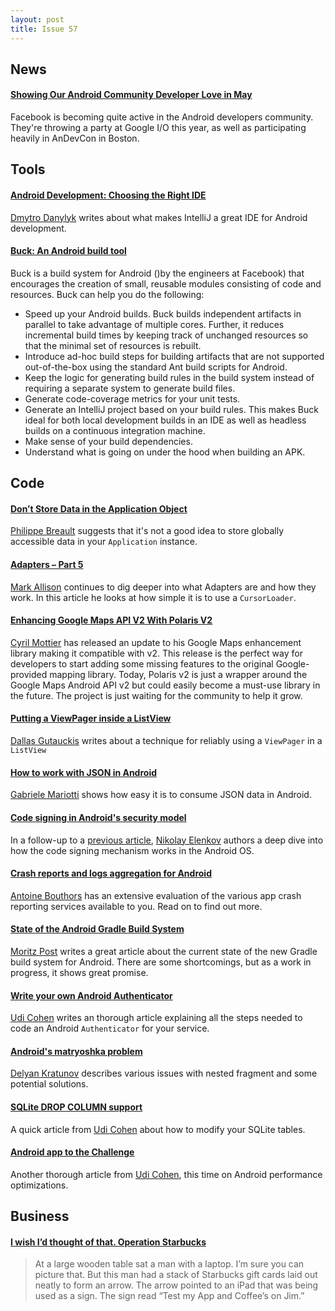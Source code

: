 ```yaml
---
layout: post
title: Issue 57
---
```


## News

#### [Showing Our Android Community Developer Love in May](https://developers.facebook.com/blog/post/2013/04/25/showing-our-android-community-developer-love-in-may/)
Facebook is becoming quite active in the Android developers community. They're throwing a party at Google I/O this year, as well as participating heavily in AnDevCon in Boston.

## Tools

#### [Android Development: Choosing the Right IDE](http://cleancode.com.ua/?p=651)
[Dmytro Danylyk]() writes about what makes IntelliJ a great IDE for Android development.

#### [Buck: An Android build tool](http://facebook.github.io/buck/)
Buck is a build system for Android ()by the engineers at Facebook) that encourages the creation of small, reusable modules consisting of code and resources.
Buck can help you do the following:

* Speed up your Android builds. Buck builds independent artifacts in parallel to take advantage of multiple cores. Further, it reduces incremental build times by keeping track of unchanged resources so that the minimal set of resources is rebuilt.
* Introduce ad-hoc build steps for building artifacts that are not supported out-of-the-box using the standard Ant build scripts for Android.
* Keep the logic for generating build rules in the build system instead of requiring a separate system to generate build files.
* Generate code-coverage metrics for your unit tests.
* Generate an IntelliJ project based on your build rules. This makes Buck ideal for both local development builds in an IDE as well as headless builds on a continuous integration machine.
* Make sense of your build dependencies.
* Understand what is going on under the hood when building an APK.


## Code

#### [Don’t Store Data in the Application Object](http://www.developerphil.com/dont-store-data-in-the-application-object/)
[Philippe Breault](https://plus.google.com/112494309429857640112) suggests that it's not a good idea to store globally accessible data in your `Application` instance.

#### [Adapters – Part 5](http://blog.stylingandroid.com/archives/1766)
[Mark Allison](https://plus.google.com/101161883485148457960) continues to dig deeper into what Adapters are and how they work. In this article he looks at how simple it is to use a `CursorLoader`.

#### [Enhancing Google Maps API V2 With Polaris V2](http://cyrilmottier.com/2013/05/02/enhancing-google-maps-api-v2-with-polaris-v2/)
[Cyril Mottier](https://plus.google.com/118417777153109946393) has released an update to his Google Maps enhancement library making it compatible with v2.   This release is the perfect way for developers to start adding some missing features to the original Google-provided mapping library. Today, Polaris v2 is just a wrapper around the Google Maps Android API v2 but could easily become a must-use library in the future. The project is just waiting for the community to help it grow.

#### [Putting a ViewPager inside a ListView](http://dallasgutauckis.com/2013/04/30/android-putting-a-viewpager-inside-a-listview/)
[Dallas Gutauckis](https://plus.google.com/103860840652017295649) writes about a technique for reliably using a `ViewPager` in a `ListView`

#### [How to work with JSON in Android](http://gmariotti.blogspot.com/2013/04/how-to-work-with-json-in-android.html)
[Gabriele Mariotti](https://plus.google.com/u/0/114432517923423045208) shows how easy it is to consume JSON data in Android.

#### [Code signing in Android's security model](http://nelenkov.blogspot.com/2013/05/code-signing-in-androids-security-model.html)
In a follow-up to a [previous article](http://nelenkov.blogspot.com/2013/04/android-code-signing.html), [Nikolay Elenkov](https://plus.google.com/117221066931981967754) authors a deep dive into how the code signing mechanism works in the Android OS.

#### [Crash reports and logs aggregation for Android](http://blog.antoche.com/2013/03/05/crash-reports-and-logs-aggregation-for-android/)
[Antoine Bouthors](https://plus.google.com/118220830246810519317) has an extensive evaluation of the various app crash reporting services available to you. Read on to find out more.

#### [State of the Android Gradle Build System](http://eclipsesource.com/blogs/2013/05/02/state-of-the-android-gradle-build-system/)
[Moritz Post](http://profiles.google.com/110380137820502036004) writes a great article about the current state of the new Gradle build system for Android. There are some shortcomings, but as a work in progress, it shows great promise. 

#### [Write your own Android Authenticator](http://udinic.wordpress.com/2013/04/24/write-your-own-android-authenticator/)
[Udi Cohen](https://plus.google.com/113156787654356910368) writes an thorough article explaining all the steps needed to code an Android `Authenticator` for your service.

#### [Android's matryoshka problem](http://delyan.me/04-28-2013/android-s-matryoshka-problem/)
[Delyan Kratunov](https://plus.google.com/104082640306777178076) describes various issues with nested fragment and some potential solutions.

#### [SQLite DROP COLUMN support](http://udinic.wordpress.com/2012/05/09/sqlite-drop-column-support/)
A quick article from [Udi Cohen](https://plus.google.com/113156787654356910368) about how to modify your SQLite tables.

#### [Android app to the Challenge](http://udinic.wordpress.com/2013/03/04/android-app-to-the-challenge/)
Another thorough article from [Udi Cohen](https://plus.google.com/113156787654356910368), this time on Android performance optimizations.

## Business

#### [I wish I’d thought of that. Operation Starbucks](http://joshledgard.com/i-wish-id-thought-of-that-operation-starbucks/)
> At a large wooden table sat a man with a laptop. I’m sure you can picture that. But this man had a stack of Starbucks gift cards laid out neatly to form an arrow. The arrow pointed to an iPad that was being used as a sign. The sign read “Test my App and Coffee’s on Jim.”

